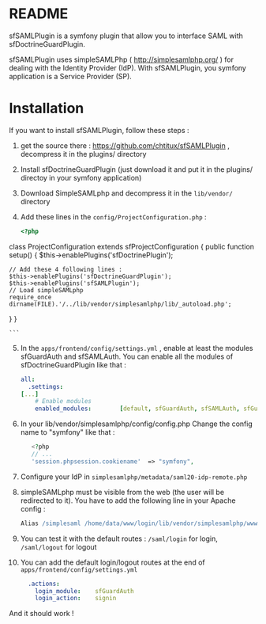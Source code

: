 README
================================
sfSAMLPlugin is a symfony plugin that allow you to interface SAML with sfDoctrineGuardPlugin.

sfSAMLPlugin uses simpleSAMLPhp ( http://simplesamlphp.org/ ) for dealing with the Identity Provider (IdP).
With sfSAMLPlugin, you symfony application is a Service Provider (SP).


Installation
================================

If you want to install sfSAMLPlugin, follow these steps :

1. get the source there : https://github.com/chtitux/sfSAMLPlugin , decompress it in the plugins/ directory
2. Install sfDoctrineGuardPlugin (just download it and put it in the plugins/ directoy in your symfony application)
3. Download SimpleSAMLphp and decompress it in the ```lib/vendor/``` directory
4. Add these lines in the ```config/ProjectConfiguration.php``` : 

    ```php
    <?php

class ProjectConfiguration extends sfProjectConfiguration
{
  public function setup()
  {
    $this->enablePlugins('sfDoctrinePlugin');
    
    // Add these 4 following lines :
    $this->enablePlugins('sfDoctrineGuardPlugin');
    $this->enablePlugins('sfSAMLPlugin');
    // Load simpleSAMLphp
    require_once dirname(FILE).'/../lib/vendor/simplesamlphp/lib/_autoload.php';
  }
}



    ```

5. In the ```apps/frontend/config/settings.yml``` , enable at least the modules sfGuardAuth and sfSAMLAuth. You can enable all the modules of sfDoctrineGuardPlugin like that : 

    ```yaml
    all:
      .settings:
    [...]
        # Enable modules
        enabled_modules:        [default, sfGuardAuth, sfSAMLAuth, sfGuardGroup, sfGuardUser, sfGuardPermission]
    ```

6. In your lib/vendor/simplesamlphp/config/config.php Change the config name to "symfony" like that : 

    ```php
       <?php
       // ...
       'session.phpsession.cookiename'  => "symfony", 
    ```

7. Configure your IdP in ```simplesamlphp/metadata/saml20-idp-remote.php```
8. simpleSAMLphp must be visible from the web (the user will be redirected to it). You have to add the following line in your Apache config : 

    ```apache
    Alias /simplesaml /home/data/www/login/lib/vendor/simplesamlphp/www
    ```

9. You can test it with the default routes : 
```/saml/login``` for login, ```/saml/logout``` for logout
10. You can add the default login/logout routes at the end of ```apps/frontend/config/settings.yml``` 

    ```yaml
      .actions:
        login_module:    sfGuardAuth
        login_action:    signin
    ```

And it should work !